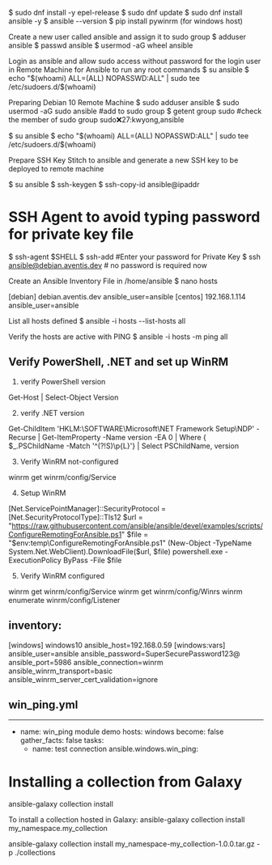 $ sudo dnf install -y epel-release
$ sudo dnf update
$ sudo dnf install ansible -y
$ ansible --version
$ pip install pywinrm (for windows host)


Create a new user called ansible and assign it to sudo group
$ adduser ansible
 $ passwd ansible
 $ usermod -aG wheel ansible
 
Login as ansible and allow sudo access without password for the login user in Remote Machine for Ansible to run any root commands
$ su ansible
$ echo "$(whoami) ALL=(ALL) NOPASSWD:ALL" | sudo tee /etc/sudoers.d/$(whoami)

Preparing Debian 10 Remote Machine
$ sudo adduser ansible
$ sudo usermod -aG sudo ansible #add to sudo group
$ getent group sudo #check the member of sudo group
sudo:x:27:kwyong,ansible

$ su ansible
$ echo "$(whoami) ALL=(ALL) NOPASSWD:ALL" | sudo tee /etc/sudoers.d/$(whoami)

Prepare SSH Key
Stitch to ansible and generate a new SSH key to be deployed to remote machine

$ su ansible
$ ssh-keygen
$ ssh-copy-id ansible@ipaddr

# SSH Agent to avoid typing password for private key file
$ ssh-agent $SHELL
$ ssh-add #Enter your password for Private Key
$ ssh ansible@debian.aventis.dev # no password is required now


Create an Ansible Inventory File in /home/ansible
$ nano hosts

[debian]
debian.aventis.dev ansible_user=ansible
[centos]
192.168.1.114 ansible_user=ansible

List all hosts defined
$ ansible -i hosts --list-hosts all

Verify the hosts are active with PING
$ ansible -i hosts -m ping all


Verify PowerShell, .NET and set up WinRM
-----------------------------------------

1. verify PowerShell version

Get-Host | Select-Object Version

2. verify .NET version

Get-ChildItem 'HKLM:\SOFTWARE\Microsoft\NET Framework Setup\NDP' -Recurse | Get-ItemProperty -Name version -EA 0 | Where { $_.PSChildName -Match '^(?!S)\p{L}'} | Select PSChildName, version

3. Verify WinRM not-configured

winrm get winrm/config/Service

4. Setup WinRM

[Net.ServicePointManager]::SecurityProtocol = [Net.SecurityProtocolType]::Tls12
$url = "https://raw.githubusercontent.com/ansible/ansible/devel/examples/scripts/ConfigureRemotingForAnsible.ps1"
$file = "$env:temp\ConfigureRemotingForAnsible.ps1"
(New-Object -TypeName System.Net.WebClient).DownloadFile($url, $file)
powershell.exe -ExecutionPolicy ByPass -File $file

5. Verify WinRM configured

winrm get winrm/config/Service
winrm get winrm/config/Winrs
winrm enumerate winrm/config/Listener


inventory:
------------

[windows]
windows10 ansible_host=192.168.0.59
[windows:vars]
ansible_user=ansible
ansible_password=SuperSecurePassword123@
ansible_port=5986
ansible_connection=winrm
ansible_winrm_transport=basic
ansible_winrm_server_cert_validation=ignore


win_ping.yml
------------
---
- name: win_ping module demo
  hosts: windows
  become: false
  gather_facts: false
  tasks:
    - name: test connection
      ansible.windows.win_ping:


Installing a collection from Galaxy
======================================

ansible-galaxy collection install

To install a collection hosted in Galaxy: ansible-galaxy collection install my_namespace.my_collection

ansible-galaxy collection install my_namespace-my_collection-1.0.0.tar.gz -p ./collections
